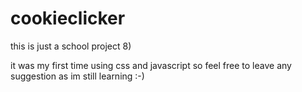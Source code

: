 # cookieclicker
this is just a school project 8)

it was my first time using css and javascript so feel free to leave any suggestion as im still learning :-)
